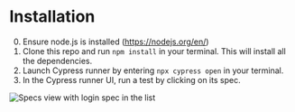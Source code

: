 # Installation 

0. Ensure node.js is installed (https://nodejs.org/en/)
1. Clone this repo and run ```npm install``` in your terminal. This will install all the dependencies. 
2. Launch Cypress runner by entering ```npx cypress open``` in your terminal.
3. In the Cypress runner UI, run a test by clicking on its spec.

![Specs view with login spec in the list]("assets/spec_view.png")